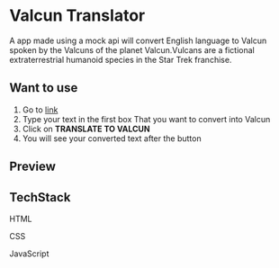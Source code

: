 # Valcun Translator
A app made using a mock api will convert English language to Valcun spoken by the Valcuns of the planet Valcun.Vulcans are a fictional extraterrestrial humanoid species in the Star Trek franchise.

## Want to use 

1. Go to [link](https://valcun-translator-web-app.netlify.app/)
2. Type your text in the first box That you want to convert into Valcun
3. Click on **TRANSLATE TO VALCUN**
4. You will see your converted text after the button


## Preview

  

## TechStack

HTML

CSS

JavaScript
